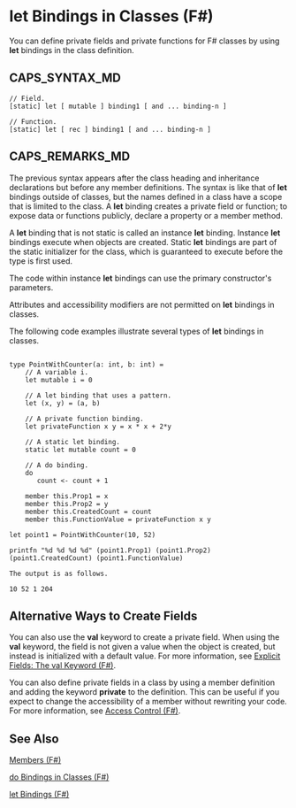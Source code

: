 # let Bindings in Classes (F#)

You can define private fields and private functions for F# classes by using **let** bindings in the class definition.


## CAPS_SYNTAX_MD

```
// Field.
[static] let [ mutable ] binding1 [ and ... binding-n ]

// Function.
[static] let [ rec ] binding1 [ and ... binding-n ]
```

## CAPS_REMARKS_MD
The previous syntax appears after the class heading and inheritance declarations but before any member definitions. The syntax is like that of **let** bindings outside of classes, but the names defined in a class have a scope that is limited to the class. A **let** binding creates a private field or function; to expose data or functions publicly, declare a property or a member method.

A **let** binding that is not static is called an instance **let** binding. Instance **let** bindings execute when objects are created. Static **let** bindings are part of the static initializer for the class, which is guaranteed to execute before the type is first used.

The code within instance **let** bindings can use the primary constructor's parameters.

Attributes and accessibility modifiers are not permitted on **let** bindings in classes.

The following code examples illustrate several types of **let** bindings in classes.

```

type PointWithCounter(a: int, b: int) =
    // A variable i.
    let mutable i = 0

    // A let binding that uses a pattern.
    let (x, y) = (a, b)

    // A private function binding.
    let privateFunction x y = x * x + 2*y

    // A static let binding.
    static let mutable count = 0

    // A do binding.
    do
       count <- count + 1
    
    member this.Prop1 = x
    member this.Prop2 = y
    member this.CreatedCount = count
    member this.FunctionValue = privateFunction x y

let point1 = PointWithCounter(10, 52)

printfn "%d %d %d %d" (point1.Prop1) (point1.Prop2) (point1.CreatedCount) (point1.FunctionValue)
```

    The output is as follows.


```
10 52 1 204
```

## Alternative Ways to Create Fields
You can also use the **val** keyword to create a private field. When using the **val** keyword, the field is not given a value when the object is created, but instead is initialized with a default value. For more information, see [Explicit Fields: The val Keyword &#40;F&#35;&#41;](Explicit+Fields%3A+The+val+Keyword+%28F%23%29.md).

You can also define private fields in a class by using a member definition and adding the keyword **private** to the definition. This can be useful if you expect to change the accessibility of a member without rewriting your code. For more information, see [Access Control &#40;F&#35;&#41;](Access+Control+%28F%23%29.md).


## See Also
[Members &#40;F&#35;&#41;](Members+%28F%23%29.md)

[do Bindings in Classes &#40;F&#35;&#41;](do+Bindings+in+Classes+%28F%23%29.md)

[let Bindings &#40;F&#35;&#41;](let+Bindings+%28F%23%29.md)

